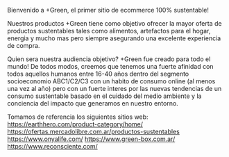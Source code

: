 Bienvenido a +Green, el primer sitio de ecommerce 100% sustentable! 

Nuestros productos
+Green tiene como objetivo ofrecer la mayor oferta de productos sustentables tales como alimentos, artefactos 
para el hogar, energia y mucho mas pero siempre asegurando una excelente experiencia de compra.

Quien sera nuestra audiencia objetivo? 
+Green fue creado para todo el mundo! De todos modos, creemos que tenemos una fuerte afinidad con todos aquellos humanos entre 16-40 años
dentro del segmento socioeconomio ABC1/C2/C3 con un habito de consumo online (al menos una vez al año) pero con un fuerte interes por 
las nuevas tendencias de un consumo sustentable basado en el cuidado del medio ambiente y la conciencia del impacto que generamos en 
nuestro entorno.

Tomamos de referencia los siguientes sitios web:
  https://earthhero.com/product-category/home/
  https://ofertas.mercadolibre.com.ar/productos-sustentables
  https://www.onyalife.com/
  https://www.green-box.com.ar/
  https://www.reconsciente.com/
